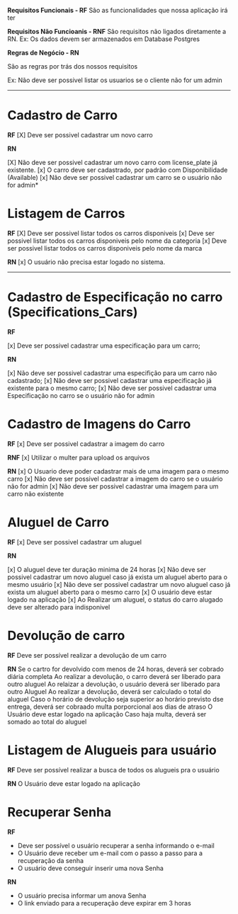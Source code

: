 **Requisitos Funcionais - RF**
São as funcionalidades que nossa aplicação irá ter

**Requisitos Não Funcioanis - RNF**
São requisitos não ligados diretamente a RN.
Ex: Os dados devem ser armazenados em Database Postgres


**Regras de Negócio - RN**

São as regras por trás dos nossos requisitos

Ex: Não deve ser possivel listar os usuarios se o cliente não for um admin
____________________________

# Cadastro de Carro
**RF**
[X] Deve ser possivel cadastrar um novo carro

**RN**

[X] Não deve ser possivel cadastrar um novo carro com license_plate já existente.
[x] O carro deve ser cadastrado, por padrão com Disponibilidade (Available)
[x] Não deve ser possivel cadastrar um carro se o usuário não for admin*

# Listagem de Carros

**RF**
[X] Deve ser possivel listar todos os carros disponiveis
[x] Deve ser possivel listar todos os carros disponiveis pelo nome da categoria
[x] Deve ser possivel listar todos os carros disponiveis pelo nome da marca

**RN**
[x] O usuário não precisa estar logado no sistema.
____________________________

# Cadastro de Especificação no carro (Specifications_Cars)
**RF**

[x] Deve ser possivel cadastrar uma especificação para um carro;

**RN**

[x] Não deve ser possivel cadastrar uma especifição para um carro não cadastrado;
[x] Não deve ser possivel cadastrar uma especificação já existente para o mesmo carro;
[x] Não deve ser possivel cadastrar uma Especificação no carro se o usuário não for admin


# Cadastro de Imagens do Carro

**RF**
[x] Deve ser possivel cadastrar a imagem do carro

**RNF**
[x] Utilizar o multer para upload os arquivos

**RN**
[x] O Usuario deve poder cadastrar mais de uma imagem para o mesmo carro
[x] Não deve ser possivel cadastrar a imagem do carro se o usuário não for admin
[x] Não deve ser possivel cadastrar uma imagem para um carro não existente

# Aluguel de Carro

**RF**
[x] Deve ser possivel cadastrar um aluguel



**RN**

[x] O aluguel deve ter duração minima de 24 horas
[x] Não deve ser possivel cadastrar um novo aluguel caso já exista um aluguel aberto para o mesmo usuário
[x] Não deve ser possivel cadastrar um novo aluguel caso já exista um aluguel aberto para o mesmo carro
[x] O usuário deve estar logado na aplicação
[x] Ao Realizar um aluguel, o status do carro alugado deve ser alterado para indisponivel


# Devolução de carro

**RF**
Deve ser possível realizar a devolução de um carro

**RN** 
Se o cartro for devolvido com menos de 24 horas, deverá ser cobrado diária completa
Ao realizar a devolução, o carro deverá ser liberado para outro aluguel
Ao relaizar a devolução, o usuário deverá ser liberado para outro Aluguel
Ao realizar a  devolução, deverá ser calculado o total do aluguel
Caso o horário de  devolução seja superior ao horário previsto dse entrega, deverá ser cobraado multa porporcional aos dias de atraso
O Usuário deve estar logado na aplicação
Caso haja multa, deverá ser somado ao total do aluguel

# Listagem de Alugueis para usuário

**RF**
Deve ser possível realizar a busca de todos os alugueis pra o usuário

**RN** 
O Usuário deve estar logado na aplicação

# Recuperar Senha

**RF**
- Deve ser possível o usuário recuperar a senha informando o e-mail
- O Usuário deve receber um e-mail com o passo a passo para a recuperação da senha 
- O usuário deve conseguir inserir uma nova Senha

**RN**
- O usuário precisa informar um anova Senha
- O link enviado para a recuperação deve expirar em 3 horas
